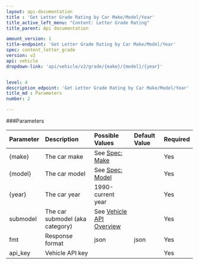 ```yaml
---
layout: api-documentation
title : 'Get Letter Grade Rating by Car Make/Model/Year'
title_active_left_menu: "Content: Letter Grade Rating"
title_parent: Api documentation

amount_version: 1
title-endpoint: 'Get Letter Grade Rating by Car Make/Model/Year'
spec: content_letter_grade
version: v2
api: vehicle
dropdown-link: 'api/vehicle/v2/grade/{make}/{model}/{year}'


level: 4
description_edpoint: 'Get Letter Grade Rating by Car Make/Model/Year'
title_md : Parameters
number: 2

---
```


###Parameters

| Parameter  | Description                           | Possible Values   | Default Value | Required |
|:-----------|:--------------------------------------|:----------------- |:------------- |:-------- |
| {make}     | The car make | See [Spec: Make](/api-documentation/vehicle/spec_make/v2/) | | Yes |
| {model}    | The car model | See [Spec: Model](/api-documentation/vehicle/spec_model/v2/) | | Yes |
| {year}     | The car year                          | 1990-current year |               | Yes      |
| submodel   | The car submodel (aka category) | See [Vehicle API Overview](/api-documentation/vehicle/) | | Yes |
| fmt        | Response format                       | json              | json          | Yes      |
| api_key    | Vehicle API key                       |                   |               | Yes      |